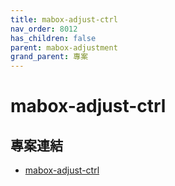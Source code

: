 ```yaml
---
title: mabox-adjust-ctrl
nav_order: 8012
has_children: false
parent: mabox-adjustment
grand_parent: 專案
---
```



# mabox-adjust-ctrl


## 專案連結

* [mabox-adjust-ctrl](https://github.com/samwhelp/mabox-adjustment/tree/main/project/mabox-adjustment-core/mabox-adjustment/tool/mabox-adjust-ctrl)
